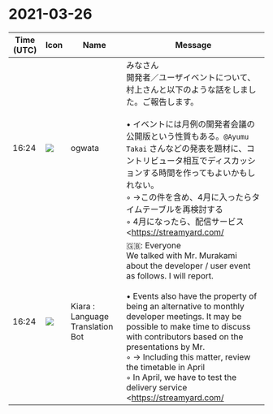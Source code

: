 # 2021-03-26

|Time (UTC)|Icon|Name|Message|
|---|---|---|---|
|16:24|![](https://avatars.slack-edge.com/2019-11-22/845042642576_070441337abaca9fb7b3_72.png)|ogwata|みなさん<br>開発者／ユーザイベントについて、村上さんと以下のような話をしました。ご報告します。<br><br>• イベントには月例の開発者会議の公開版という性質もある。`@Ayumu Takai` さんなどの発表を題材に、コントリビュータ相互でディスカッションする時間を作ってもよいかもしれない。<br>    ◦ →この件を含め、4月に入ったらタイムテーブルを再検討する<br>    ◦ 4月になったら、配信サービス <https://streamyard.com/|StreamYard> のテストもしなければ<br>• ディスカッションの際、せっかくだから参加者の反応もうまく拾いたい<br>    ◦ 前回まで、司会に手一杯で参加者の声をうまく見つけられなかった。<br>    ◦ できれば、誰か専任で参加者の反応を拾う係をしてくれるとうれしい<br>    ◦ <https://miro.com/|miro> のようなホワイトボード共有サービスを使うといいかも <br>• スピーカー探しの件、応募を待つだけでなく積極的に探したい。<br>• スポンサーでもある <https://twitter.com/andreas_zettl|Andreas Zettl> さんが、<https://t.co/IlysDCv5KR?amp=1|printcss.cloud> という面白いサービスをやっている<br>    ◦ これは既存のWebページを、クラウド上のCSS組版ソフト（Vivliostyle を含め複数ある）によりページネーションし、PDFに出力するサービス<br>    ◦ このサービスの紹介も兼ね、現在のCSS組版ソフトのオーバービューをしていただいたいたらどうか<br>    ◦ 前回の Worthington氏と同様、開催日前に動画を提供してもらい、それをこちらで翻訳する。<br>    ◦ 今回は小形も発表するので、あまりギリギリだと間に合わないから、5日くらい前だとうれしい<br>    ◦ 当日 参加者からAndreas さんへの質問を受け付け、交流できるようにすれば（通訳は村上）、彼にも喜んでもらえるのではないか<br>    ◦ →村上が依頼することに<br>• 和田 優斗さん、引き受けていただけるとうれしいが、返事を待ちましょう。<br><blockquote>[no preview available]</blockquote><br><blockquote>Engage your Facebook, or YouTube, Live audience with interviews and shows; all the tools you need for professional shows right in your browser.</blockquote><br><blockquote>The latest Tweets from Andreas Zettl (@andreas_zettl). 🛠️ Creator of <https://t.co/31OW44MdJp>, <https://t.co/IlysDCv5KR> and <https://t.co/5FrMGWObwK>. 🎬 YouTuber <https://t.co/BN787mchxZ>… and Twitch Streamer <https://t.co/Epy2DJTo6p>. Hamburg Germany</blockquote><br><blockquote>PrintCSS Cloud - HTML to PDF API with Print CSS Support</blockquote>|
|16:24|![](https://avatars.slack-edge.com/2021-03-01/1807880975282_5c8ad89e782096649baa_72.png)|Kiara : Language Translation Bot|🇬🇧: Everyone<br>We talked with Mr. Murakami about the developer / user event as follows. I will report.<br><br>• Events also have the property of being an alternative to monthly developer meetings. It may be possible to make time to discuss with contributors based on the presentations by Mr.<br>    ◦ → Including this matter, review the timetable in April<br>    ◦ In April, we have to test the delivery service <https://streamyard.com/|StreamYard><br>• I want to pick up the reactions of the participants during the discussion.<br>    ◦ Until the last time, the moderator was too busy to find the voices of the participants.<br>    ◦ If possible, I would be grateful if someone could be in charge of picking up the reactions of the participants.<br>    ◦ It might be a good idea to use a whiteboard sharing service like <https://miro.com/|miro><br>• I want to actively search for speakers, not just wait for applications.<br>• Sponsor <https://twitter.com/andreas_zettl | Andreas Zettl> has an interesting service called <https://t.co/IlysDCv5KR?amp=1|printcss.cloud>.<br>    ◦ This is a service that pagination existing web pages with multiple CSS typesetting software on the cloud and output them to PDF.<br>    ◦ Would you like to have an overview of the current CSS typesetting software that also serves as an introduction to this service?<br>    ◦ As with Worthington last time, ask for a video before the date and translate it here.<br>    ◦We will also announce a small size this time, so it will not be in time if it is too close, so I'm glad about 5 days ago<br>    ◦ If participants can ask Andreas questions on the day and interact with them (interpreter is Murakami), he will be pleased.<br>• Mr. Yuto Wada, I'd be happy if you could accept it, but let's wait for a reply.<br><blockquote>Engage your Facebook, or YouTube, Live audience with interviews and shows; all the tools you need for professional shows right in your browser.</blockquote>|
